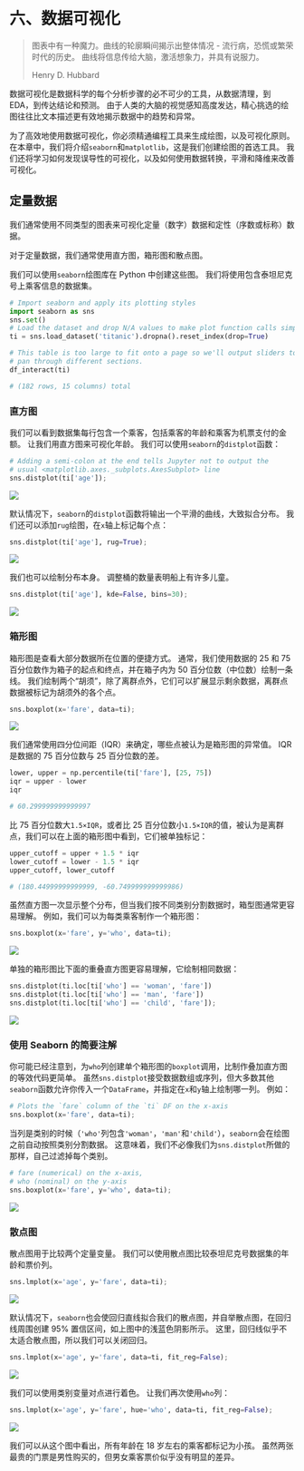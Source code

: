 # 六、数据可视化

> 图表中有一种魔力。曲线的轮廓瞬间揭示出整体情况 - 流行病，恐慌或繁荣时代的历史。 曲线将信息传给大脑，激活想象力，并具有说服力。
> 
> Henry D. Hubbard

数据可视化是数据科学的每个分析步骤的必不可少的工具，从数据清理，到 EDA，到传达结论和预测。 由于人类的大脑的视觉感知高度发达，精心挑选的绘图往往比文本描述更有效地揭示数据中的趋势和异常。

为了高效地使用数据可视化，你必须精通编程工具来生成绘图，以及可视化原则。 在本章中，我们将介绍`seaborn`和`matplotlib`，这是我们创建绘图的首选工具。 我们还将学习如何发现误导性的可视化，以及如何使用数据转换，平滑和降维来改善可视化。

## 定量数据

我们通常使用不同类型的图表来可视化定量（数字）数据和定性（序数或标称）数据。

对于定量数据，我们通常使用直方图，箱形图和散点图。

我们可以使用`seaborn`绘图库在 Python 中创建这些图。 我们将使用包含泰坦尼克号上乘客信息的数据集。

```py
# Import seaborn and apply its plotting styles
import seaborn as sns
sns.set()
# Load the dataset and drop N/A values to make plot function calls simpler
ti = sns.load_dataset('titanic').dropna().reset_index(drop=True)

# This table is too large to fit onto a page so we'll output sliders to
# pan through different sections.
df_interact(ti)

# (182 rows, 15 columns) total
```

### 直方图

我们可以看到数据集每行包含一个乘客，包括乘客的年龄和乘客为机票支付的金额。 让我们用直方图来可视化年龄。 我们可以使用`seaborn`的`distplot`函数：

```py
# Adding a semi-colon at the end tells Jupyter not to output the
# usual <matplotlib.axes._subplots.AxesSubplot> line
sns.distplot(ti['age']);
```

![](img/6-1.png)

默认情况下，`seaborn`的`distplot`函数将输出一个平滑的曲线，大致拟合分布。 我们还可以添加`rug`绘图，在`x`轴上标记每个点：

```py
sns.distplot(ti['age'], rug=True);
```

![](img/6-2.png)

我们也可以绘制分布本身。 调整桶的数量表明船上有许多儿童。

```py
sns.distplot(ti['age'], kde=False, bins=30);
```

![](img/6-3.png)

### 箱形图

箱形图是查看大部分数据所在位置的便捷方式。 通常，我们使用数据的 25 和 75 百分位数作为箱子的起点和终点，并在箱子内为 50 百分位数（中位数）绘制一条线。 我们绘制两个“胡须”，除了离群点外，它们可以扩展显示剩余数据，离群点数据被标记为胡须外的各个点。

```py
sns.boxplot(x='fare', data=ti);
```

![](img/6-4.png)

我们通常使用四分位间距（IQR）来确定，哪些点被认为是箱形图的异常值。 IQR 是数据的 75 百分位数与 25 百分位数的差。

```py
lower, upper = np.percentile(ti['fare'], [25, 75])
iqr = upper - lower
iqr

# 60.299999999999997
```

比 75 百分位数大`1.5×IQR`，或者比 25 百分位数小`1.5×IQR`的值，被认为是离群点，我们可以在上面的箱形图中看到，它们被单独标记：

```py
upper_cutoff = upper + 1.5 * iqr
lower_cutoff = lower - 1.5 * iqr
upper_cutoff, lower_cutoff

# (180.44999999999999, -60.749999999999986)
```

虽然直方图一次显示整个分布，但当我们按不同类别分割数据时，箱型图通常更容易理解。 例如，我们可以为每类乘客制作一个箱形图：

```py
sns.boxplot(x='fare', y='who', data=ti);
```

![](img/6-5.png)

单独的箱形图比下面的重叠直方图更容易理解，它绘制相同数据：

```py
sns.distplot(ti.loc[ti['who'] == 'woman', 'fare'])
sns.distplot(ti.loc[ti['who'] == 'man', 'fare'])
sns.distplot(ti.loc[ti['who'] == 'child', 'fare']);
```

![](img/6-6.png)

### 使用 Seaborn 的简要注解

你可能已经注意到，为`who`列创建单个箱形图的`boxplot`调用，比制作叠加直方图的等效代码更简单。 虽然`sns.distplot`接受数据数组或序列，但大多数其他`seaborn`函数允许你传入一个`DataFrame`，并指定在`x`和`y`轴上绘制哪一列。 例如：

```py
# Plots the `fare` column of the `ti` DF on the x-axis
sns.boxplot(x='fare', data=ti);
```

当列是类别的时候（`'who'`列包含`'woman'`，`'man'`和`'child'`），`seaborn`会在绘图之前自动按照类别分割数据。 这意味着，我们不必像我们为`sns.distplot`所做的那样，自己过滤掉每个类别。

```py
# fare (numerical) on the x-axis,
# who (nominal) on the y-axis
sns.boxplot(x='fare', y='who', data=ti);
```

![](img/6-7.png)

### 散点图

散点图用于比较两个定量变量。 我们可以使用散点图比较泰坦尼克号数据集的年龄和票价列。

```py
sns.lmplot(x='age', y='fare', data=ti);
```

![](img/6-8.png)

默认情况下，`seaborn`也会使回归直线拟合我们的散点图，并自举散点图，在回归线周围创建 95% 置信区间，如上图中的浅蓝色阴影所示。 这里，回归线似乎不太适合散点图，所以我们可以关闭回归。

```py
sns.lmplot(x='age', y='fare', data=ti, fit_reg=False);
```

![](img/6-9.png)

我们可以使用类别变量对点进行着色。 让我们再次使用`who`列：

```py
sns.lmplot(x='age', y='fare', hue='who', data=ti, fit_reg=False);
```

![](img/6-10.png)

我们可以从这个图中看出，所有年龄在 18 岁左右的乘客都标记为小孩。 虽然两张最贵的门票是男性购买的，但男女乘客票价似乎没有明显的差异。

